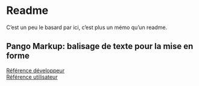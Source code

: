 # Readme
C’est un peu le basard par ici, c’est plus un mémo qu’un readme.

## Pango Markup: balisage de texte pour la mise en forme
[Référence développeur](https://developer.gnome.org/pygtk/stable/pango-markup-language.html)  
[Référence utilisateur](https://developer.gnome.org/pango/stable/pango-Markup.html)

